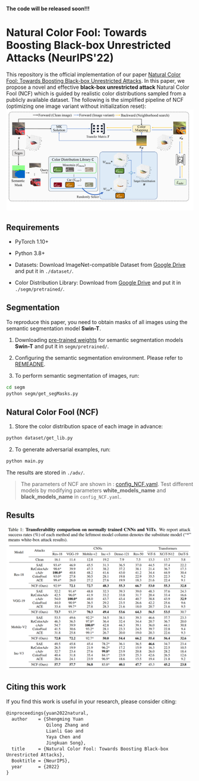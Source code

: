 **The code will be released soon!!!**

# Natural Color Fool: Towards Boosting Black-box Unrestricted Attacks (NeurIPS'22)

This repository is the official implementation of our paper [Natural Color Fool: Towards Boosting Black-box Unrestricted Attacks](https://arxiv.org/abs/2210.02041). In this paper, we propose a novel and effective **black-box unrestricted attack** Natural Color Fool (NCF) which is guided by realistic color distributions sampled from a publicly available dataset. The following is the simplified pipeline of NCF (optimizing one image variant without initialization reset):
![The simplified pipeline of NCF](./attack_pipe.png)

## Requirements

* PyTorch 1.10+
* Python 3.8+


* Datasets: 
  Download ImageNet-compatible Dataset from [Google Drive](https://drive.google.com/drive/folders/1EZSFzDqUnccXrNkSCPM3PPC2PU87AFEX?usp=sharing) and put it in `./dataset/`.

* Color Distribution Library:
  Download from [Google Drive](https://drive.google.com/file/d/14XTkPc-2MfDWEfpCmEix5lcsKE1RCFV6/view?usp=sharing) and put it in `./segm/pretrained/`.


## Segmentation

To reproduce this paper, you need to obtain masks of all images using the semantic segmentation model **Swin-T**.

1. Downloading [pre-trained weights](https://github.com/SwinTransformer/storage/releases/download/v1.0.1/upernet_swin_tiny_patch4_window7_512x512.pth) for semantic segmentation models **Swin-T** and put it in `segm/pretrained/`.

2. Configuring the semantic segmentation environment. Please refer to [REMEADNE](https://github.com/SwinTransformer/Swin-Transformer-Semantic-Segmentation#usage).
   
3. To perform semantic segmentation of images, run:
```bash
cd segm
python segm/get_segMasks.py
```

## Natural Color Fool (NCF)

1. Store the color distribution space of each image in advance:

```bash
python dataset/get_lib.py
```

2. To generate adversarial examples, run:

```bash
python main.py 
```
The results are stored in `./adv/`.
>The parameters of NCF are shown in : [config_NCF.yaml](). Test different models by modifying parameters **white_models_name** and **black_models_name** in `config_NCF.yaml`.

## Results
![The result of NCF](./result.png)



## Citing this work

If you find this work is useful in your research, please consider citing:

```
@inproceedings{yuan2022natural,
  author    = {Shengming Yuan
               Qilong Zhang and
               Lianli Gao and
               Yaya Chen and
               Jingkuan Song},
  title     = {Natural Color Fool: Towards Boosting Black-box Unrestricted Attacks},
  Booktitle = {NeurIPS},
  year      = {2022}
}
```
